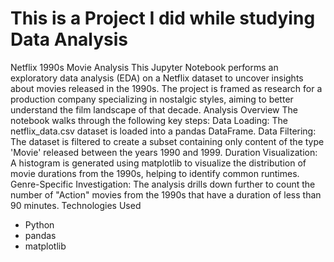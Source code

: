 # This is a Project I did while studying Data Analysis

Netflix 1990s Movie Analysis
This Jupyter Notebook performs an exploratory data analysis (EDA) on a Netflix dataset to uncover insights about movies released in the 1990s. The project is framed as research for a production company specializing in nostalgic styles, aiming to better understand the film landscape of that decade.
Analysis Overview
The notebook walks through the following key steps:
Data Loading: The netflix_data.csv dataset is loaded into a pandas DataFrame.
Data Filtering: The dataset is filtered to create a subset containing only content of the type 'Movie' released between the years 1990 and 1999.
Duration Visualization: A histogram is generated using matplotlib to visualize the distribution of movie durations from the 1990s, helping to identify common runtimes.
Genre-Specific Investigation: The analysis drills down further to count the number of "Action" movies from the 1990s that have a duration of less than 90 minutes.
Technologies Used
- Python
- pandas
- matplotlib
